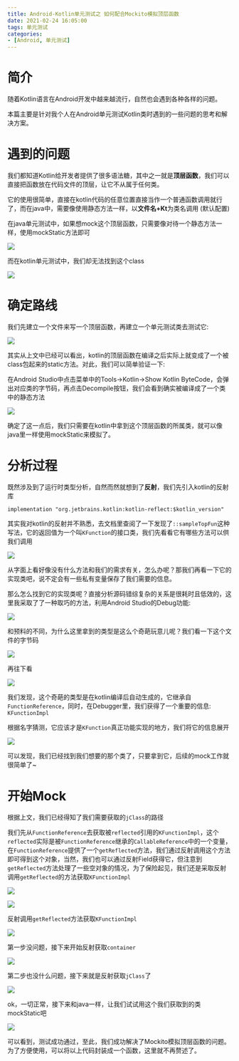 ```yaml
---
title: Android-Kotlin单元测试之 如何配合Mockito模拟顶层函数
date: 2021-02-24 16:05:00
tags: 单元测试
categories: 
- [Android, 单元测试]
---
```


# 简介

随着Kotlin语言在Android开发中越来越流行，自然也会遇到各种各样的问题。

本篇主要是针对我个人在Android单元测试Kotlin类时遇到的一些问题的思考和解决方案。

# 遇到的问题

我们都知道Kotlin给开发者提供了很多语法糖，其中之一就是**顶层函数**，我们可以直接把函数放在代码文件的顶层，让它不从属于任何类。

它的使用很简单，直接在kotlin代码的任意位置直接当作一个普通函数调用就行了，而在java中，需要像使用静态方法一样，以**文件名+Kt**为类名调用 (默认配置)

在java单元测试中，如果想mock这个顶层函数，只需要像对待一个静态方法一样，使用mockStatic方法即可

![](https://p6-juejin.byteimg.com/tos-cn-i-k3u1fbpfcp/e58aa52258d845818fa65ee8b192ab4a~tplv-k3u1fbpfcp-watermark.image)

而在kotlin单元测试中，我们却无法找到这个class

![](https://p3-juejin.byteimg.com/tos-cn-i-k3u1fbpfcp/996122adcf9148e598cd9eb18ae666b8~tplv-k3u1fbpfcp-watermark.image)

# 确定路线

我们先建立一个文件来写一个顶层函数，再建立一个单元测试类去测试它: 

![](https://p9-juejin.byteimg.com/tos-cn-i-k3u1fbpfcp/87f9a4f739664cfc8a20321c77a0056d~tplv-k3u1fbpfcp-watermark.image)

其实从上文中已经可以看出，kotlin的顶层函数在编译之后实际上就变成了一个被class包起来的static方法。对此，我们可以简单验证一下:

在Android Studio中点击菜单中的Tools->Kotlin->Show Kotlin ByteCode，会弹出对应类的字节码，再点击Decompile按钮，我们会看到确实被编译成了一个类中的静态方法

![](https://p3-juejin.byteimg.com/tos-cn-i-k3u1fbpfcp/98636e1fb7494a4d9c7785f55fb3112a~tplv-k3u1fbpfcp-watermark.image)

确定了这一点后，我们只需要在kotlin中拿到这个顶层函数的所属类，就可以像java里一样使用mockStatic来模拟了。

# 分析过程

既然涉及到了运行时类型分析，自然而然就想到了**反射**，我们先引入kotlin的反射库

`implementation "org.jetbrains.kotlin:kotlin-reflect:$kotlin_version"`

其实我对kotlin的反射并不熟悉，去文档里查阅了一下发现了`::sampleTopFun`这种写法，它的返回值为一个叫`KFunction`的接口类，我们先看看它有哪些方法可以供我们调用

![](https://p9-juejin.byteimg.com/tos-cn-i-k3u1fbpfcp/8a8cdc54fe5948a2a460aab7214c946f~tplv-k3u1fbpfcp-watermark.image)

从字面上看好像没有什么方法和我们的需求有关，怎么办呢？那我们再看一下它的实现类吧，说不定会有一些私有变量保存了我们需要的信息。

那么怎么找到它的实现类呢？直接分析源码错综复杂的关系是很耗时且低效的，这里我采取了了一种取巧的方法，利用Android Studio的Debug功能:

![](https://p9-juejin.byteimg.com/tos-cn-i-k3u1fbpfcp/e463b2d5f8114a0ca563c2038f5c82a8~tplv-k3u1fbpfcp-watermark.image)

和预料的不同，为什么这里拿到的类型是这么个奇葩玩意儿呢？我们看一下这个文件的字节码

![](https://p1-juejin.byteimg.com/tos-cn-i-k3u1fbpfcp/e4ed07e6a0b54c4382d05b52eda7dfaf~tplv-k3u1fbpfcp-watermark.image)

再往下看

![](https://p9-juejin.byteimg.com/tos-cn-i-k3u1fbpfcp/f2c7b9d2f5c64371b5707235ad950909~tplv-k3u1fbpfcp-watermark.image)

我们发现，这个奇葩的类型是在kotlin编译后自动生成的，它继承自`FunctionReference`，同时，在Debugger里，我们获得了一个重要的信息: `KFunctionImpl`

根据名字猜测，它应该才是`KFunction`真正功能实现的地方，我们将它的信息展开

![](https://p3-juejin.byteimg.com/tos-cn-i-k3u1fbpfcp/4fdb9a55a88149158b9626a1ad0d6eac~tplv-k3u1fbpfcp-watermark.image)

可以发现，我们已经找到我们想要的那个类了，只要拿到它，后续的mock工作就很简单了~

# 开始Mock

根据上文，我们已经得知了我们需要获取的`jClass`的路径

我们先从`FunctionReference`去获取被`reflected`引用的`KFunctionImpl`，这个`reflected`实际是被`FunctionReference`继承的`CallableReference`中的一个变量，在`FunctionReference`提供了一个`getReflected`方法，我们通过反射调用这个方法即可得到这个对象，当然，我们也可以通过反射Field获得它，但注意到`getReflected`方法处理了一些空对象的情况，为了保险起见，我们还是采取反射调用`getReflected`的方法获取`KFunctionImpl`

![](https://p9-juejin.byteimg.com/tos-cn-i-k3u1fbpfcp/5e6a8d534d264f9fb035723561a33871~tplv-k3u1fbpfcp-watermark.image)

![](https://p1-juejin.byteimg.com/tos-cn-i-k3u1fbpfcp/a562f4767a654c3c8d1e341e77366501~tplv-k3u1fbpfcp-watermark.image)

反射调用`getReflected`方法获取`KFunctionImpl`

![](https://p9-juejin.byteimg.com/tos-cn-i-k3u1fbpfcp/201ebeb8cd6143afb8a2986cde22d66c~tplv-k3u1fbpfcp-watermark.image)

第一步没问题，接下来开始反射获取`container`

![](https://p6-juejin.byteimg.com/tos-cn-i-k3u1fbpfcp/2f0a7de899674827a890bf68992cb549~tplv-k3u1fbpfcp-watermark.image)

第二步也没什么问题，接下来就是反射获取`jClass`了

![](https://p6-juejin.byteimg.com/tos-cn-i-k3u1fbpfcp/7dcce20dc0d240af831842e9703abda1~tplv-k3u1fbpfcp-watermark.image)

ok，一切正常，接下来和java一样，让我们试试用这个我们获取到的类mockStatic吧

![](https://p9-juejin.byteimg.com/tos-cn-i-k3u1fbpfcp/3b32d0b0659f4129963bfde323bbda19~tplv-k3u1fbpfcp-watermark.image)

可以看到，测试成功通过，至此，我们成功解决了Mockito模拟顶层函数的问题。为了方便使用，可以将以上代码封装成一个函数，这里就不再赘述了。